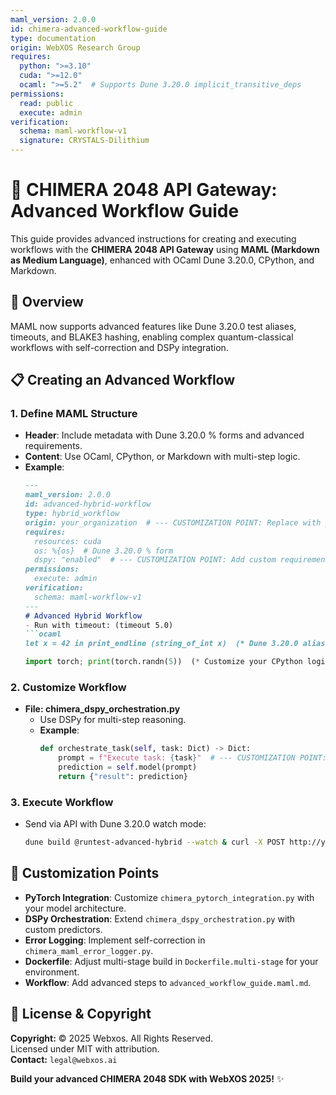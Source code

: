 ```yaml
---
maml_version: 2.0.0
id: chimera-advanced-workflow-guide
type: documentation
origin: WebXOS Research Group
requires:
  python: ">=3.10"
  cuda: ">=12.0"
  ocaml: ">=5.2"  # Supports Dune 3.20.0 implicit_transitive_deps
permissions:
  read: public
  execute: admin
verification:
  schema: maml-workflow-v1
  signature: CRYSTALS-Dilithium
---
```


# 🐪 CHIMERA 2048 API Gateway: Advanced Workflow Guide

This guide provides advanced instructions for creating and executing workflows with the **CHIMERA 2048 API Gateway** using **MAML (Markdown as Medium Language)**, enhanced with OCaml Dune 3.20.0, CPython, and Markdown.

## 🧠 Overview

MAML now supports advanced features like Dune 3.20.0 test aliases, timeouts, and BLAKE3 hashing, enabling complex quantum-classical workflows with self-correction and DSPy integration.

## 📋 Creating an Advanced Workflow

### 1. Define MAML Structure
- **Header**: Include metadata with Dune 3.20.0 % forms and advanced requirements.
- **Content**: Use OCaml, CPython, or Markdown with multi-step logic.
- **Example**:
  ```markdown
  ---
  maml_version: 2.0.0
  id: advanced-hybrid-workflow
  type: hybrid_workflow
  origin: your_organization  # --- CUSTOMIZATION POINT: Replace with your organization name ---
  requires:
    resources: cuda
    os: %{os}  # Dune 3.20.0 % form
    dspy: "enabled"  # --- CUSTOMIZATION POINT: Add custom requirements ---
  permissions:
    execute: admin
  verification:
    schema: maml-workflow-v1
  ---
  # Advanced Hybrid Workflow
  - Run with timeout: (timeout 5.0)
  ```ocaml
  let x = 42 in print_endline (string_of_int x)  (* Dune 3.20.0 alias support; customize your OCaml code *)
  ```
  ```python
  import torch; print(torch.randn(5))  (* Customize your CPython logic *)
  ```

### 2. Customize Workflow
- **File: chimera_dspy_orchestration.py**
  - Use DSPy for multi-step reasoning.
  - **Example**:
    ```python
    def orchestrate_task(self, task: Dict) -> Dict:
        prompt = f"Execute task: {task}"  # --- CUSTOMIZATION POINT: Add your prompt engineering ---
        prediction = self.model(prompt)
        return {"result": prediction}
    ```

### 3. Execute Workflow
- Send via API with Dune 3.20.0 watch mode:
  ```bash
  dune build @runtest-advanced-hybrid --watch & curl -X POST http://your-cluster-ip:8000/maml/execute -H "Content-Type: application/json" -d @advanced.maml.md
  ```

## 🔧 Customization Points
- **PyTorch Integration**: Customize `chimera_pytorch_integration.py` with your model architecture.
- **DSPy Orchestration**: Extend `chimera_dspy_orchestration.py` with custom predictors.
- **Error Logging**: Implement self-correction in `chimera_maml_error_logger.py`.
- **Dockerfile**: Adjust multi-stage build in `Dockerfile.multi-stage` for your environment.
- **Workflow**: Add advanced steps to `advanced_workflow_guide.maml.md`.

## 📜 License & Copyright
**Copyright:** © 2025 Webxos. All Rights Reserved.  
Licensed under MIT with attribution.  
**Contact:** `legal@webxos.ai`

**Build your advanced CHIMERA 2048 SDK with WebXOS 2025!** ✨